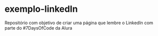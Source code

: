 # exemplo-linkedIn
 Repositório com objetivo de criar uma página que lembre o LinkedIn com parte do #7DaysOfCode da Alura 
